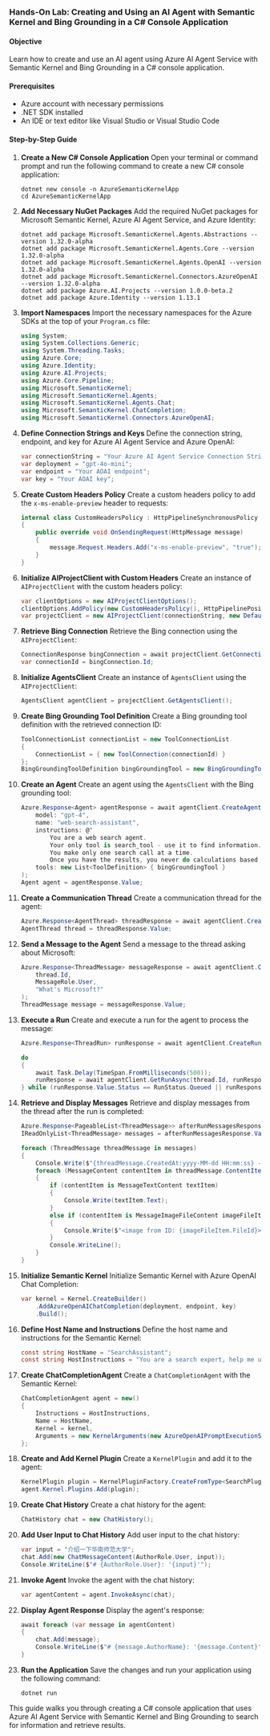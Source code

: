 ### Hands-On Lab: Creating and Using an AI Agent with Semantic Kernel and Bing Grounding in a C# Console Application

#### Objective
Learn how to create and use an AI agent using Azure AI Agent Service with Semantic Kernel and Bing Grounding in a C# console application.

#### Prerequisites
- Azure account with necessary permissions
- .NET SDK installed
- An IDE or text editor like Visual Studio or Visual Studio Code

#### Step-by-Step Guide

1. **Create a New C# Console Application**
   Open your terminal or command prompt and run the following command to create a new C# console application:
   ```
   dotnet new console -n AzureSemanticKernelApp
   cd AzureSemanticKernelApp
   ```

2. **Add Necessary NuGet Packages**
   Add the required NuGet packages for Microsoft Semantic Kernel, Azure AI Agent Service, and Azure Identity:
   ```
   dotnet add package Microsoft.SemanticKernel.Agents.Abstractions --version 1.32.0-alpha
   dotnet add package Microsoft.SemanticKernel.Agents.Core --version 1.32.0-alpha
   dotnet add package Microsoft.SemanticKernel.Agents.OpenAI --version 1.32.0-alpha
   dotnet add package Microsoft.SemanticKernel.Connectors.AzureOpenAI --version 1.32.0-alpha
   dotnet add package Azure.AI.Projects --version 1.0.0-beta.2
   dotnet add package Azure.Identity --version 1.13.1
   ```

3. **Import Namespaces**
   Import the necessary namespaces for the Azure SDKs at the top of your `Program.cs` file:
   ```csharp
   using System;
   using System.Collections.Generic;
   using System.Threading.Tasks;
   using Azure.Core;
   using Azure.Identity;
   using Azure.AI.Projects;
   using Azure.Core.Pipeline;
   using Microsoft.SemanticKernel;
   using Microsoft.SemanticKernel.Agents;
   using Microsoft.SemanticKernel.Agents.Chat;
   using Microsoft.SemanticKernel.ChatCompletion;
   using Microsoft.SemanticKernel.Connectors.AzureOpenAI;
   ```

4. **Define Connection Strings and Keys**
   Define the connection string, endpoint, and key for Azure AI Agent Service and Azure OpenAI:
   ```csharp
   var connectionString = "Your Azure AI Agent Service Connection String";
   var deployment = "gpt-4o-mini";
   var endpoint = "Your AOAI endpoint";
   var key = "Your AOAI key";
   ```

5. **Create Custom Headers Policy**
   Create a custom headers policy to add the `x-ms-enable-preview` header to requests:
   ```csharp
   internal class CustomHeadersPolicy : HttpPipelineSynchronousPolicy
   {
       public override void OnSendingRequest(HttpMessage message)
       {
           message.Request.Headers.Add("x-ms-enable-preview", "true");
       }
   }
   ```

6. **Initialize AIProjectClient with Custom Headers**
   Create an instance of `AIProjectClient` with the custom headers policy:
   ```csharp
   var clientOptions = new AIProjectClientOptions();
   clientOptions.AddPolicy(new CustomHeadersPolicy(), HttpPipelinePosition.PerCall);
   var projectClient = new AIProjectClient(connectionString, new DefaultAzureCredential(), clientOptions);
   ```

7. **Retrieve Bing Connection**
   Retrieve the Bing connection using the `AIProjectClient`:
   ```csharp
   ConnectionResponse bingConnection = await projectClient.GetConnectionsClient().GetConnectionAsync("kinfey-bing-search");
   var connectionId = bingConnection.Id;
   ```

8. **Initialize AgentsClient**
   Create an instance of `AgentsClient` using the `AIProjectClient`:
   ```csharp
   AgentsClient agentClient = projectClient.GetAgentsClient();
   ```

9. **Create Bing Grounding Tool Definition**
   Create a Bing grounding tool definition with the retrieved connection ID:
   ```csharp
   ToolConnectionList connectionList = new ToolConnectionList
   {
       ConnectionList = { new ToolConnection(connectionId) }
   };
   BingGroundingToolDefinition bingGroundingTool = new BingGroundingToolDefinition(connectionList);
   ```

10. **Create an Agent**
    Create an agent using the `AgentsClient` with the Bing grounding tool:
    ```csharp
    Azure.Response<Agent> agentResponse = await agentClient.CreateAgentAsync(
        model: "gpt-4",
        name: "web-search-assistant",
        instructions: @"
            You are a web search agent.
            Your only tool is search_tool - use it to find information.
            You make only one search call at a time.
            Once you have the results, you never do calculations based on them.",
        tools: new List<ToolDefinition> { bingGroundingTool }
    );
    Agent agent = agentResponse.Value;
    ```

11. **Create a Communication Thread**
    Create a communication thread for the agent:
    ```csharp
    Azure.Response<AgentThread> threadResponse = await agentClient.CreateThreadAsync();
    AgentThread thread = threadResponse.Value;
    ```

12. **Send a Message to the Agent**
    Send a message to the thread asking about Microsoft:
    ```csharp
    Azure.Response<ThreadMessage> messageResponse = await agentClient.CreateMessageAsync(
        thread.Id,
        MessageRole.User,
        "What's Microsoft?"
    );
    ThreadMessage message = messageResponse.Value;
    ```

13. **Execute a Run**
    Create and execute a run for the agent to process the message:
    ```csharp
    Azure.Response<ThreadRun> runResponse = await agentClient.CreateRunAsync(thread, agent);

    do
    {
        await Task.Delay(TimeSpan.FromMilliseconds(500));
        runResponse = await agentClient.GetRunAsync(thread.Id, runResponse.Value.Id);
    } while (runResponse.Value.Status == RunStatus.Queued || runResponse.Value.Status == InProgress);
    ```

14. **Retrieve and Display Messages**
    Retrieve and display messages from the thread after the run is completed:
    ```csharp
    Azure.Response<PageableList<ThreadMessage>> afterRunMessagesResponse = await agentClient.GetMessagesAsync(thread.Id);
    IReadOnlyList<ThreadMessage> messages = afterRunMessagesResponse.Value.Data;

    foreach (ThreadMessage threadMessage in messages)
    {
        Console.Write($"{threadMessage.CreatedAt:yyyy-MM-dd HH:mm:ss} - {threadMessage.Role,10}: ");
        foreach (MessageContent contentItem in threadMessage.ContentItems)
        {
            if (contentItem is MessageTextContent textItem)
            {
                Console.Write(textItem.Text);
            }
            else if (contentItem is MessageImageFileContent imageFileItem)
            {
                Console.Write($"<image from ID: {imageFileItem.FileId}>");
            }
            Console.WriteLine();
        }
    }
    ```

15. **Initialize Semantic Kernel**
    Initialize Semantic Kernel with Azure OpenAI Chat Completion:
    ```csharp
    var kernel = Kernel.CreateBuilder()
        .AddAzureOpenAIChatCompletion(deployment, endpoint, key)
        .Build();
    ```

16. **Define Host Name and Instructions**
    Define the host name and instructions for the Semantic Kernel:
    ```csharp
    const string HostName = "SearchAssistant";
    const string HostInstructions = "You are a search expert, help me use tools to find relevant knowledge";
    ```

17. **Create ChatCompletionAgent**
    Create a `ChatCompletionAgent` with the Semantic Kernel:
    ```csharp
    ChatCompletionAgent agent = new()
    {
        Instructions = HostInstructions,
        Name = HostName,
        Kernel = kernel,
        Arguments = new KernelArguments(new AzureOpenAIPromptExecutionSettings() { FunctionChoiceBehavior = FunctionChoiceBehavior.Auto() }),
    };
    ```

18. **Create and Add Kernel Plugin**
    Create a `KernelPlugin` and add it to the agent:
    ```csharp
    KernelPlugin plugin = KernelPluginFactory.CreateFromType<SearchPlugin>();
    agent.Kernel.Plugins.Add(plugin);
    ```

19. **Create Chat History**
    Create a chat history for the agent:
    ```csharp
    ChatHistory chat = new ChatHistory();
    ```

20. **Add User Input to Chat History**
    Add user input to the chat history:
    ```csharp
    var input = "介绍一下华南师范大学";
    chat.Add(new ChatMessageContent(AuthorRole.User, input));
    Console.WriteLine($"# {AuthorRole.User}: '{input}'");
    ```

21. **Invoke Agent**
    Invoke the agent with the chat history:
    ```csharp
    var agentContent = agent.InvokeAsync(chat);
    ```

22. **Display Agent Response**
    Display the agent's response:
    ```csharp
    await foreach (var message in agentContent)
    {
        chat.Add(message);
        Console.WriteLine($"# {message.AuthorName}: '{message.Content}'");
    }
    ```

23. **Run the Application**
    Save the changes and run your application using the following command:
    ```
    dotnet run
    ```

This guide walks you through creating a C# console application that uses Azure AI Agent Service with Semantic Kernel and Bing Grounding to search for information and retrieve results.